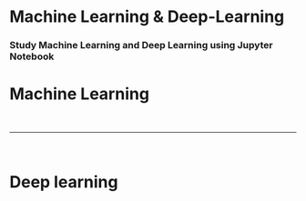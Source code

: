 # Machine Learning & Deep-Learning

### Study Machine Learning and Deep Learning using Jupyter Notebook

# Machine Learning


<br>

<hr>

<br>

# Deep learning
